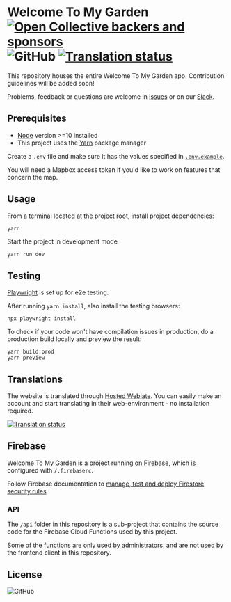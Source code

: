 # Welcome To My Garden [![Open Collective backers and sponsors](https://img.shields.io/opencollective/all/welcometomygarden?label=Support%20through%20Open%20Collective&logo=open-collective)](https://opencollective.com/welcometomygarden) ![GitHub](https://img.shields.io/github/license/welcometomygarden/welcometomygarden?label=License) [![Translation status](https://hosted.weblate.org/widgets/wtmg/-/svg-badge.svg)](https://hosted.weblate.org/engage/wtmg/)

This repository houses the entire Welcome To My Garden app. Contribution guidelines will be added soon!

Problems, feedback or questions are welcome in [issues](https://github.com/WelcometoMyGarden/welcometomygarden/issues) or on our [Slack](https://join.slack.com/t/welcometomygarden/shared_invite/zt-f31i37dj-_zFgnfe40B6EexJuB2f_~w).

## Prerequisites

- [Node](https://nodejs.org/en/download/) version >=10 installed
- This project uses the [Yarn](https://yarnpkg.com/getting-started/install) package manager

Create a `.env` file and make sure it has the values specified in [`.env.example`](https://github.com/WelcometoMyGarden/welcometomygarden/blob/master/.env.example).

You will need a Mapbox access token if you'd like to work on features that concern the map.

## Usage

From a terminal located at the project root, install project dependencies:

```bash
yarn
```

Start the project in development mode

```
yarn run dev
```

## Testing

[Playwright](https://playwright.dev/) is set up for e2e testing.

After running `yarn install`, also install the testing browsers:

```
npx playwright install
```

To check if your code won't have compilation issues in production, do a production build locally and preview the result:
```
yarn build:prod
yarn preview
```

## Translations

The website is translated through [Hosted Weblate](https://hosted.weblate.org/projects/wtmg/).
You can easily make an account and start translating in their web-environment - no installation required.

[![Translation status](https://hosted.weblate.org/widgets/wtmg/-/multi-auto.svg)](https://hosted.weblate.org/engage/wtmg/)

## Firebase

Welcome To My Garden is a project running on Firebase, which is configured with `/.firebaserc`.

Follow Firebase documentation to [manage, test and deploy Firestore security rules](https://firebase.google.com/docs/rules/manage-deploy]).

### API

The `/api` folder in this repository is a sub-project that contains the source code for the Firebase Cloud Functions used by this project.

Some of the functions are only used by administrators, and are not used by the frontend client in this repository.

## License

![GitHub](https://img.shields.io/github/license/welcometomygarden/welcometomygarden?label=License)
